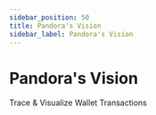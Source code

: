 ```yaml
---
sidebar_position: 50
title: Pandora's Vision
sidebar_label: Pandora's Vision
---
```


# Pandora's Vision 
Trace & Visualize Wallet Transactions